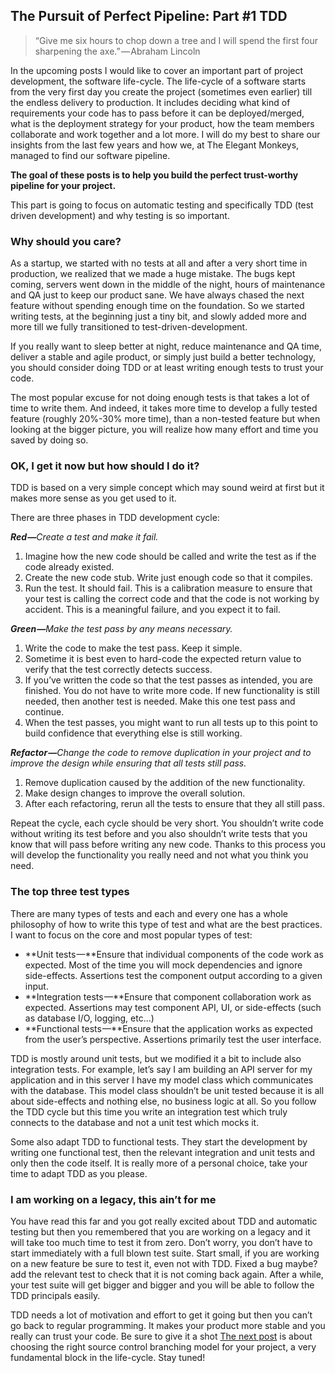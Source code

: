 ## The Pursuit of Perfect Pipeline: Part #1 TDD

> “Give me six hours to chop down a tree and I will spend the first four sharpening the axe.” — Abraham Lincoln

In the upcoming posts I would like to cover an important part of project development, the software life-cycle. The life-cycle of a software starts from the very first day you create the project (sometimes even earlier) till the endless delivery to production. It includes deciding what kind of requirements your code has to pass before it can be deployed/merged, what is the deployment strategy for your product, how the team members collaborate and work together and a lot more. I will do my best to share our insights from the last few years and how we, at The Elegant Monkeys, managed to find our software pipeline.

**The goal of these posts is to help you build the perfect trust-worthy pipeline for your project.**

This part is going to focus on automatic testing and specifically TDD (test driven development) and why testing is so important.

### Why should you care?

As a startup, we started with no tests at all and after a very short time in production, we realized that we made a huge mistake. The bugs kept coming, servers went down in the middle of the night, hours of maintenance and QA just to keep our product sane. We have always chased the next feature without spending enough time on the foundation. So we started writing tests, at the beginning just a tiny bit, and slowly added more and more till we fully transitioned to test-driven-development.

If you really want to sleep better at night, reduce maintenance and QA time, deliver a stable and agile product, or simply just build a better technology, you should consider doing TDD or at least writing enough tests to trust your code.

The most popular excuse for not doing enough tests is that takes a lot of time to write them. And indeed, it takes more time to develop a fully tested feature (roughly 20%-30% more time), than a non-tested feature but when looking at the bigger picture, you will realize how many effort and time you saved by doing so.

### OK, I get it now but how should I do it?

TDD is based on a very simple concept which may sound weird at first but it makes more sense as you get used to it.

There are three phases in TDD development cycle:

**_Red —_**_Create a test and make it fail._

1.  Imagine how the new code should be called and write the test as if the code already existed.
2.  Create the new code stub. Write just enough code so that it compiles.
3.  Run the test. It should fail. This is a calibration measure to ensure that your test is calling the correct code and that the code is not working by accident. This is a meaningful failure, and you expect it to fail.

**_Green —_**_Make the test pass by any means necessary._

1.  Write the code to make the test pass. Keep it simple.
2.  Sometime it is best even to hard-code the expected return value to verify that the test correctly detects success.
3.  If you’ve written the code so that the test passes as intended, you are finished. You do not have to write more code. If new functionality is still needed, then another test is needed. Make this one test pass and continue.
4.  When the test passes, you might want to run all tests up to this point to build confidence that everything else is still working.

**_Refactor —_**_Change the code to remove duplication in your project and to improve the design while ensuring that all tests still pass._

1.  Remove duplication caused by the addition of the new functionality.
2.  Make design changes to improve the overall solution.
3.  After each refactoring, rerun all the tests to ensure that they all still pass.

Repeat the cycle, each cycle should be very short. You shouldn’t write code without writing its test before and you also shouldn’t write tests that you know that will pass before writing any new code. Thanks to this process you will develop the functionality you really need and not what you think you need.

### The top three test types

There are many types of tests and each and every one has a whole philosophy of how to write this type of test and what are the best practices. I want to focus on the core and most popular types of test:

*   **Unit tests —**Ensure that individual components of the code work as expected. Most of the time you will mock dependencies and ignore side-effects. Assertions test the component output according to a given input.
*   **Integration tests —**Ensure that component collaboration work as expected. Assertions may test component API, UI, or side-effects (such as database I/O, logging, etc…)
*   **Functional tests —**Ensure that the application works as expected from the user’s perspective. Assertions primarily test the user interface.

TDD is mostly around unit tests, but we modified it a bit to include also integration tests. For example, let’s say I am building an API server for my application and in this server I have my model class which communicates with the database. This model class shouldn’t be unit tested because it is all about side-effects and nothing else, no business logic at all. So you follow the TDD cycle but this time you write an integration test which truly connects to the database and not a unit test which mocks it.

Some also adapt TDD to functional tests. They start the development by writing one functional test, then the relevant integration and unit tests and only then the code itself. It is really more of a personal choice, take your time to adapt TDD as you please.

### I am working on a legacy, this ain’t for me

You have read this far and you got really excited about TDD and automatic testing but then you remembered that you are working on a legacy and it will take too much time to test it from zero. Don’t worry, you don’t have to start immediately with a full blown test suite. Start small, if you are working on a new feature be sure to test it, even not with TDD. Fixed a bug maybe? add the relevant test to check that it is not coming back again. After a while, your test suite will get bigger and bigger and you will be able to follow the TDD principals easily.

TDD needs a lot of motivation and effort to get it going but then you can’t go back to regular programming. It makes your product more stable and you really can trust your code. Be sure to give it a shot [The next post](/posts/pursuit-of-perfect-pipeline-part-2/) is about choosing the right source control branching model for your project, a very fundamental block in the life-cycle. Stay tuned!

